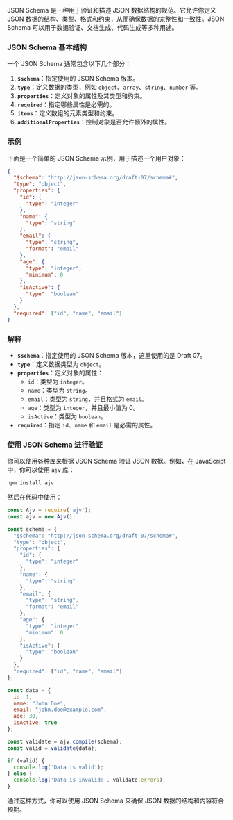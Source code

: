 JSON Schema 是一种用于验证和描述 JSON 数据结构的规范。它允许你定义 JSON 数据的结构、类型、格式和约束，从而确保数据的完整性和一致性。JSON Schema 可以用于数据验证、文档生成、代码生成等多种用途。

### JSON Schema 基本结构

一个 JSON Schema 通常包含以下几个部分：

1. **`$schema`**：指定使用的 JSON Schema 版本。
2. **`type`**：定义数据的类型，例如 `object`、`array`、`string`、`number` 等。
3. **`properties`**：定义对象的属性及其类型和约束。
4. **`required`**：指定哪些属性是必需的。
5. **`items`**：定义数组的元素类型和约束。
6. **`additionalProperties`**：控制对象是否允许额外的属性。

### 示例

下面是一个简单的 JSON Schema 示例，用于描述一个用户对象：

```json
{
  "$schema": "http://json-schema.org/draft-07/schema#",
  "type": "object",
  "properties": {
    "id": {
      "type": "integer"
    },
    "name": {
      "type": "string"
    },
    "email": {
      "type": "string",
      "format": "email"
    },
    "age": {
      "type": "integer",
      "minimum": 0
    },
    "isActive": {
      "type": "boolean"
    }
  },
  "required": ["id", "name", "email"]
}
```

### 解释

- **`$schema`**：指定使用的 JSON Schema 版本，这里使用的是 Draft 07。
- **`type`**：定义数据类型为 `object`。
- **`properties`**：定义对象的属性：
  - `id`：类型为 `integer`。
  - `name`：类型为 `string`。
  - `email`：类型为 `string`，并且格式为 `email`。
  - `age`：类型为 `integer`，并且最小值为 0。
  - `isActive`：类型为 `boolean`。
- **`required`**：指定 `id`、`name` 和 `email` 是必需的属性。

### 使用 JSON Schema 进行验证

你可以使用各种库来根据 JSON Schema 验证 JSON 数据。例如，在 JavaScript 中，你可以使用 `ajv` 库：

```bash
npm install ajv
```

然后在代码中使用：

```javascript
const Ajv = require('ajv');
const ajv = new Ajv();

const schema = {
  "$schema": "http://json-schema.org/draft-07/schema#",
  "type": "object",
  "properties": {
    "id": {
      "type": "integer"
    },
    "name": {
      "type": "string"
    },
    "email": {
      "type": "string",
      "format": "email"
    },
    "age": {
      "type": "integer",
      "minimum": 0
    },
    "isActive": {
      "type": "boolean"
    }
  },
  "required": ["id", "name", "email"]
};

const data = {
  id: 1,
  name: "John Doe",
  email: "john.doe@example.com",
  age: 30,
  isActive: true
};

const validate = ajv.compile(schema);
const valid = validate(data);

if (valid) {
  console.log('Data is valid');
} else {
  console.log('Data is invalid:', validate.errors);
}
```

通过这种方式，你可以使用 JSON Schema 来确保 JSON 数据的结构和内容符合预期。